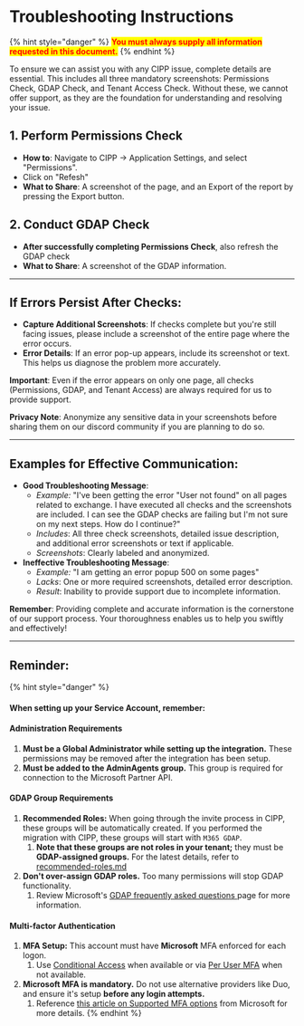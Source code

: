 # Troubleshooting Instructions

{% hint style="danger" %}
<mark style="color:red;">**You must always supply all information requested in this document.**</mark>
{% endhint %}

To ensure we can assist you with any CIPP issue, complete details are essential. This includes all three mandatory screenshots: Permissions Check, GDAP Check, and Tenant Access Check. Without these, we cannot offer support, as they are the foundation for understanding and resolving your issue.

## **1. Perform Permissions Check**

* **How to**: Navigate to CIPP -> Application Settings, and select "Permissions".
* Click on "Refesh"&#x20;
* **What to Share**: A screenshot of the page, and an Export of the report by pressing the Export button.

## **2. Conduct GDAP Check**

* **After successfully completing Permissions Check**, also refresh the GDAP check
* **What to Share**: A screenshot of the GDAP information.



***

## **If Errors Persist After Checks:**

* **Capture Additional Screenshots**: If checks complete but you're still facing issues, please include a screenshot of the entire page where the error occurs.
* **Error Details**: If an error pop-up appears, include its screenshot or text. This helps us diagnose the problem more accurately.

**Important**: Even if the error appears on only one page, all checks (Permissions, GDAP, and Tenant Access) are always required for us to provide support.

**Privacy Note**: Anonymize any sensitive data in your screenshots before sharing them on our discord community if you are planning to do so.

***

## **Examples for Effective Communication:**

* **Good Troubleshooting Message**:
  * _Example:_ "I've been getting the error "User not found" on all pages related to exchange. I have executed all checks and the screenshots are included. I can see the GDAP checks are failing but I'm not sure on my next steps. How do I continue?"
  * _Includes_: All three check screenshots, detailed issue description, and additional error screenshots or text if applicable.
  * _Screenshots_: Clearly labeled and anonymized.
* **Ineffective Troubleshooting Message**:
  * _Example:_ "I am getting an error popup 500 on some pages"
  * _Lacks_: One or more required screenshots, detailed error description.
  * _Result_: Inability to provide support due to incomplete information.

**Remember**: Providing complete and accurate information is the cornerstone of our support process. Your thoroughness enables us to help you swiftly and effectively!

***

## Reminder:

{% hint style="danger" %}
#### When setting up your Service Account, remember:

#### Administration Requirements

1. **Must be a Global Administrator while setting up the integration.** These permissions may be removed after the integration has been setup.
2. **Must be added to the AdminAgents group.** This group is required for connection to the Microsoft Partner API.

#### GDAP Group Requirements

1. **Recommended Roles:** When going through the invite process in CIPP, these groups will be automatically created. If you performed the migration with CIPP, these groups will start with `M365 GDAP`.
   1. **Note that these groups are not roles in your tenant;** they must be **GDAP-assigned groups.** For the latest details, refer to [recommended-roles.md](../../setup/installation/recommended-roles.md "mention")
2. **Don't over-assign GDAP roles.** Too many permissions will stop GDAP functionality.
   1. Review Microsoft's [GDAP frequently asked questions ](https://learn.microsoft.com/en-us/partner-center/gdap-faq)page for more information.

#### Multi-factor Authentication

1. **MFA Setup:** This account must have **Microsoft** MFA enforced for each logon.
   1. Use [Conditional Access](../../setup/installation/conditionalaccess.md) when available or via [Per User MFA](https://account.activedirectory.windowsazure.com/UserManagement/MultifactorVerification.aspx) when not available.
2. **Microsoft MFA is mandatory.** Do not use alternative providers like Duo, and ensure it's setup **before any login attempts.**
   1. Reference [this article on Supported MFA options](https://learn.microsoft.com/en-us/partner-center/security/partner-security-requirements-mandating-mfa#supported-mfa-options) from Microsoft for more details.
{% endhint %}
